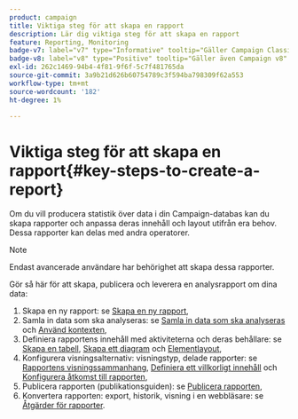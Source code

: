 ```yaml
---
product: campaign
title: Viktiga steg för att skapa en rapport
description: Lär dig viktiga steg för att skapa en rapport
feature: Reporting, Monitoring
badge-v7: label="v7" type="Informative" tooltip="Gäller Campaign Classic v7"
badge-v8: label="v8" type="Positive" tooltip="Gäller även Campaign v8"
exl-id: 262c1469-94b4-4f81-9f6f-5c7f481765da
source-git-commit: 3a9b21d626b60754789c3f594ba798309f62a553
workflow-type: tm+mt
source-wordcount: '182'
ht-degree: 1%

---
```


# Viktiga steg för att skapa en rapport{#key-steps-to-create-a-report}



Om du vill producera statistik över data i din Campaign-databas kan du skapa rapporter och anpassa deras innehåll och layout utifrån era behov. Dessa rapporter kan delas med andra operatorer.

>[!NOTE]
>
>Endast avancerade användare har behörighet att skapa dessa rapporter.

Gör så här för att skapa, publicera och leverera en analysrapport om dina data:

1. Skapa en ny rapport: se [Skapa en ny rapport](../../reporting/using/creating-a-new-report.md),
1. Samla in data som ska analyseras: se [Samla in data som ska analyseras](../../reporting/using/collecting-data-to-analyze.md) och [Använd kontexten](../../reporting/using/using-the-context.md),
1. Definiera rapportens innehåll med aktiviteterna och deras behållare: se [Skapa en tabell](../../reporting/using/creating-a-table.md), [Skapa ett diagram](../../reporting/using/creating-a-chart.md) och [Elementlayout](../../reporting/using/element-layout.md),
1. Konfigurera visningsalternativ: visningstyp, delade rapporter: se [Rapportens visningssammanhang](../../reporting/using/configuring-access-to-the-report.md#report-display-context), [Definiera ett villkorligt innehåll](../../reporting/using/defining-a-conditional-content.md) och [Konfigurera åtkomst till rapporten](../../reporting/using/configuring-access-to-the-report.md),
1. Publicera rapporten (publikationsguiden): se [Publicera rapporten](../../reporting/using/configuring-access-to-the-report.md#publishing-the-report),
1. Konvertera rapporten: export, historik, visning i en webbläsare: se [Åtgärder för rapporter](../../reporting/using/actions-on-reports.md).
